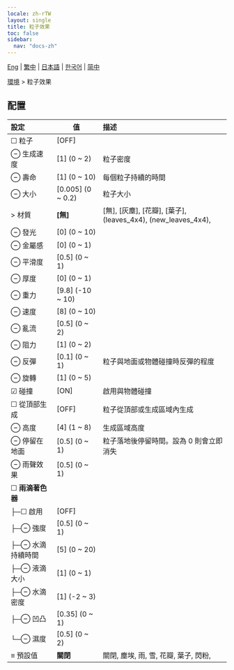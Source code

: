 ```yaml
---
locale: zh-rTW
layout: single
title: 粒子效果
toc: false
sidebar:
  nav: "docs-zh"
---
```

[Eng](/dancexr/menu/2025.5/scene/particles) | [繁中](/tw/dancexr/menu/2025.5/scene/particles) | [日本語](/jp/dancexr/menu/2025.5/scene/particles) | [한국어](/kr/dancexr/menu/2025.5/scene/particles) | [简中](/zh/dancexr/menu/2025.5/scene/particles)

[環境](../menu#環境) > 粒子效果

## 配置

| 設定 | 值 | 描述 |
| :--- | --- | :--- |
| ☐ 粒子 | [OFF] | 
| ⊖ 生成速度 | [1] (0 ~ 2) | 粒子密度
| ⊖ 壽命 | [1] (0 ~ 10) | 每個粒子持續的時間
| ⊖ 大小 | [0.005] (0 ~ 0.2) | 粒子大小
| > 材質 | **[無]** | [無], [灰塵], [花瓣], [葉子], (leaves_4x4), (new_leaves_4x4),  |
| ⊖ 發光 | [0] (0 ~ 10) | 
| ⊖ 金屬感 | [0] (0 ~ 1) | 
| ⊖ 平滑度 | [0.5] (0 ~ 1) | 
| ⊖ 厚度 | [0] (0 ~ 1) | 
| ⊖ 重力 | [9.8] (-10 ~ 10) | 
| ⊖ 速度 | [8] (0 ~ 10) | 
| ⊖ 亂流 | [0.5] (0 ~ 2) | 
| ⊖ 阻力 | [1] (0 ~ 2) | 
| ⊖ 反彈 | [0.1] (0 ~ 1) | 粒子與地面或物體碰撞時反彈的程度
| ⊖ 旋轉 | [1] (0 ~ 5) | 
| ☑ 碰撞 | [ON] | 啟用與物體碰撞
| ☐ 從頂部生成 | [OFF] | 粒子從頂部或生成區域內生成
| ⊖ 高度 | [4] (1 ~ 8) | 生成區域高度
| ⊖ 停留在地面 | [0.5] (0 ~ 1) | 粒子落地後停留時間。設為 0 則會立即消失
| ⊖ 雨聲效果 | [0.5] (0 ~ 1) | 
| ☐ **雨滴著色器** | | 
| ├─☐ 啟用 | [OFF] | 
| ├─⊖ 強度 | [0.5] (0 ~ 1) | 
| ├─⊖ 水滴持續時間 | [5] (0 ~ 20) | 
| ├─⊖ 液滴大小 | [1] (0 ~ 1) | 
| ├─⊖ 水滴密度 | [1] (-2 ~ 3) | 
| ├─⊖ 凹凸 | [0.35] (0 ~ 1) | 
| └─⊖ 濕度 | [0.5] (0 ~ 2) | 
| ≡ 預設值 | **關閉** | 關閉, 塵埃, 雨, 雪, 花瓣, 葉子, 閃粉,  |
